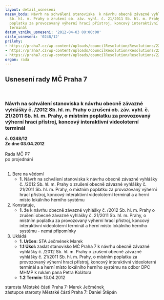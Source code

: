 ```yaml
---
layout: detail_usneseni
nazev_bodu: Návrh na schválení stanoviska  k návrhu obecně závazné vyhlášky č. /2012
  Sb. hl. m. Prahy o zrušení ob. záv. vyhl. č. 21/2011 Sb. hl. m. Prahy, o místním
  poplatku za provozovaný výherní hrací přístroj, koncový interaktivní videoloterní
  terminál
datum_vzniku_usneseni: '2012-04-03 00:00:00'
cislo_usneseni: '0248/12'
prilohy:
- https://praha7.cz/wp-content/uploads/councilResolution/Resolutions/22942/19-12-dopis_z_mhmp.jpg
- https://praha7.cz/wp-content/uploads/councilResolution/Resolutions/22942/19-12-zru%c5%a1en%c3%ad+ozv+-++m%c3%adstn%c3%ad+popl.+za+prov.+vhp.doc
- https://praha7.cz/wp-content/uploads/councilResolution/Resolutions/22942/19-12-d%c5%afvodov%c3%a1+zpr%c3%a1va+-+zru%c5%a1en%c3%ad+ozv+-+m%c3%adstn%c3%ad+popl.+za+prov.+vhp.doc
organ: rada
---
```

<div id="ucUsn_pList" class="usn">
	<span><h2>Usnesení rady MČ Praha 7 </h2>
<br></span><div class="standBody">
<span><h3>Návrh na schválení stanoviska  k návrhu obecně závazné vyhlášky č. /2012 Sb. hl. m. Prahy o zrušení ob. záv. vyhl. č. 21/2011 Sb. hl. m. Prahy, o místním poplatku za provozovaný výherní hrací přístroj, koncový interaktivní videoloterní terminál</h3></span><div class="center">
		<strong>č. 0248/12</strong><br>
	</div>
<div class="center">
		<strong>Ze dne 03.04.2012</strong><br><br>
	</div>Rada MČ P7<br> po projednání<br><br><ol>
<li>Bere na vědomí<ul><li>
<strong>1.</strong> Návrh na schválení stanoviska  k návrhu obecně závazné vyhlášky č. /2012 Sb. hl. m. Prahy o zrušení obecně závazné vyhlášky č. 21/2011 Sb. hl. m. Prahy, o místním poplatku za provozovaný výherní hrací přístroj, koncový interaktivní videoloterní terminál a a herní místo lokálního herního systému</li></ul>
</li>
<li>Konstatuje,<ul><li>
<strong>1.</strong> že k návrhu obecně závazné vyhlášky č. /2012 Sb. hl. m. Prahy o zrušení obecně závazné vyhlášky č. 21/2011 Sb. hl. m. Prahy, o místním poplatku za provozovaný výherní hrací přístroj, koncový interaktivní videoloterní terminál a herní místo lokálního herního systému - nemá připomínky               </li></ul>
</li>
<li>Ukládá<ul>
<li>
<strong>1. Určen: </strong>STA Ječmének Marek</li>
<li>
<strong>1.1 Úkol: </strong>zaslat stanovisko MČ Praha 7  k návrhu obecně závazné vyhlášky č. /2012 Sb. hl. m. Prahy o zrušení obecně závazné vyhlášky č. 21/2011 Sb. hl. m. Prahy, o místním poplatku za provozovaný výherní hrací přístroj, koncový interaktivní videoloterní terminál a a herní místo lokálního herního systému  na odbor DPC  MHMP k rukám pana Petra Kolátora </li>
<li>
<strong>1.2 Termín: </strong>13.04.2012</li>
</ul>
</li>
</ol>starosta Městské části Praha 7: Marek Ječmének<br>zástupce starosty Městské části Praha 7: Daniel Štěpán 
</div>
</div>